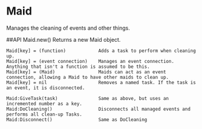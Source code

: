 # Maid
Manages the cleaning of events and other things.

##API
	Maid.new()                        Returns a new Maid object.

	Maid[key] = (function)            Adds a task to perform when cleaning up.
	Maid[key] = (event connection)    Manages an event connection. Anything that isn't a function is assumed to be this.
	Maid[key] = (Maid)                Maids can act as an event connection, allowing a Maid to have other maids to clean up.
	Maid[key] = nil                   Removes a named task. If the task is an event, it is disconnected.

	Maid:GiveTask(task)               Same as above, but uses an incremented number as a key.
	Maid:DoCleaning()                 Disconnects all managed events and performs all clean-up Tasks.
	Maid:Disconnect()                 Same as DoCleaning
